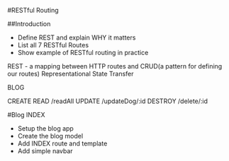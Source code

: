 #RESTful Routing

##Introduction
* Define REST and explain WHY it matters
* List all 7 RESTful Routes
* Show example of RESTful routing in practice

REST - a mapping between HTTP routes and CRUD(a pattern for defining our routes)
Representational State Transfer

BLOG

CREATE
READ /readAll
UPDATE /updateDog/:id
DESTROY /delete/:id

#Blog INDEX
* Setup the blog app
* Create the blog model
* Add INDEX route and template
* Add simple navbar

